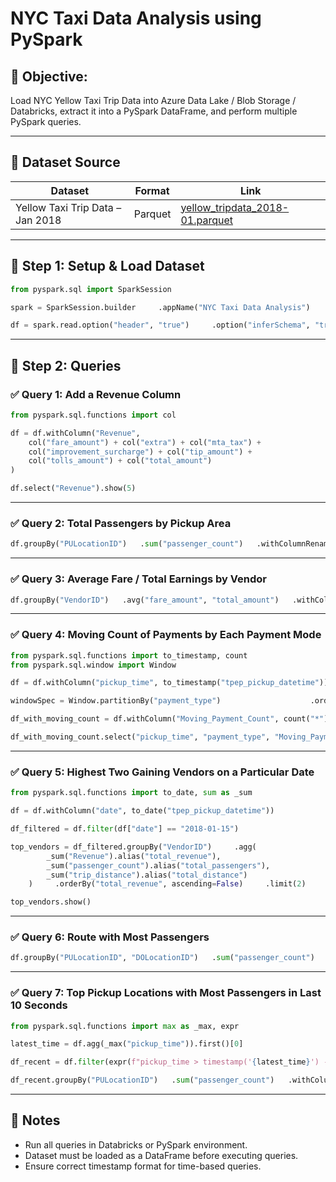 # NYC Taxi Data Analysis using PySpark

## 📘 Objective:
Load NYC Yellow Taxi Trip Data into Azure Data Lake / Blob Storage / Databricks, extract it into a PySpark DataFrame, and perform multiple PySpark queries.

---

## 📂 Dataset Source

| Dataset                        | Format  | Link                                                        |
|-------------------------------|---------|-------------------------------------------------------------|
| Yellow Taxi Trip Data – Jan 2018 | Parquet | [yellow_tripdata_2018-01.parquet](https://s3.amazonaws.com/nyc-tlc/trip+data/yellow_tripdata_2018-01.parquet) |

---

## 🚀 Step 1: Setup & Load Dataset

```python
from pyspark.sql import SparkSession

spark = SparkSession.builder     .appName("NYC Taxi Data Analysis")     .getOrCreate()

df = spark.read.option("header", "true")     .option("inferSchema", "true")     .parquet("/mnt/nyc-taxi/yellow_tripdata_2018-01")
```

---

## 🔎 Step 2: Queries

### ✅ Query 1: Add a Revenue Column

```python
from pyspark.sql.functions import col

df = df.withColumn("Revenue",
    col("fare_amount") + col("extra") + col("mta_tax") +
    col("improvement_surcharge") + col("tip_amount") +
    col("tolls_amount") + col("total_amount")
)

df.select("Revenue").show(5)
```

---

### ✅ Query 2: Total Passengers by Pickup Area

```python
df.groupBy("PULocationID")   .sum("passenger_count")   .withColumnRenamed("sum(passenger_count)", "total_passengers")   .orderBy("total_passengers", ascending=True)   .show()
```

---

### ✅ Query 3: Average Fare / Total Earnings by Vendor

```python
df.groupBy("VendorID")   .avg("fare_amount", "total_amount")   .withColumnRenamed("avg(fare_amount)", "average_fare")   .withColumnRenamed("avg(total_amount)", "average_earning")   .show()
```

---

### ✅ Query 4: Moving Count of Payments by Each Payment Mode

```python
from pyspark.sql.functions import to_timestamp, count
from pyspark.sql.window import Window

df = df.withColumn("pickup_time", to_timestamp("tpep_pickup_datetime"))

windowSpec = Window.partitionBy("payment_type")                    .orderBy("pickup_time")                    .rowsBetween(-10, 0)

df_with_moving_count = df.withColumn("Moving_Payment_Count", count("*").over(windowSpec))

df_with_moving_count.select("pickup_time", "payment_type", "Moving_Payment_Count").show()
```

---

### ✅ Query 5: Highest Two Gaining Vendors on a Particular Date

```python
from pyspark.sql.functions import to_date, sum as _sum

df = df.withColumn("date", to_date("tpep_pickup_datetime"))

df_filtered = df.filter(df["date"] == "2018-01-15")

top_vendors = df_filtered.groupBy("VendorID")     .agg(
        _sum("Revenue").alias("total_revenue"),
        _sum("passenger_count").alias("total_passengers"),
        _sum("trip_distance").alias("total_distance")
    )     .orderBy("total_revenue", ascending=False)     .limit(2)

top_vendors.show()
```

---

### ✅ Query 6: Route with Most Passengers

```python
df.groupBy("PULocationID", "DOLocationID")   .sum("passenger_count")   .withColumnRenamed("sum(passenger_count)", "total_passengers")   .orderBy("total_passengers", ascending=False)   .show(1)
```

---

### ✅ Query 7: Top Pickup Locations with Most Passengers in Last 10 Seconds

```python
from pyspark.sql.functions import max as _max, expr

latest_time = df.agg(_max("pickup_time")).first()[0]

df_recent = df.filter(expr(f"pickup_time > timestamp('{latest_time}') - interval 10 seconds"))

df_recent.groupBy("PULocationID")   .sum("passenger_count")   .withColumnRenamed("sum(passenger_count)", "recent_passengers")   .orderBy("recent_passengers", ascending=False)   .show()
```

---

## 📌 Notes
- Run all queries in Databricks or PySpark environment.
- Dataset must be loaded as a DataFrame before executing queries.
- Ensure correct timestamp format for time-based queries.
